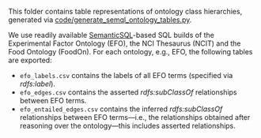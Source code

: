 This folder contains table representations of ontology class hierarchies, generated via [code/generate_semql_ontology_tables.py](https://github.com/ccb-hms/NHANES-metadata/blob/master/code/generate_semql_ontology_tables.py). 

We use readily available [SemanticSQL](https://github.com/INCATools/semantic-sql)-based SQL builds of the Experimental Factor Ontology (EFO), the NCI Thesaurus (NCIT) and the Food Ontology (FoodOn). For each ontology, e.g., EFO, the following tables are exported:

* `efo_labels.csv` contains the labels of all EFO terms (specified via _rdfs:label_).
* `efo_edges.csv` contains the asserted _rdfs:subClassOf_ relationships between EFO terms.   
* `efo_entailed_edges.csv` contains the inferred _rdfs:subClassOf_ relationships between EFO terms—i.e., the relationships obtained after reasoning over the ontology—this includes asserted relationships.